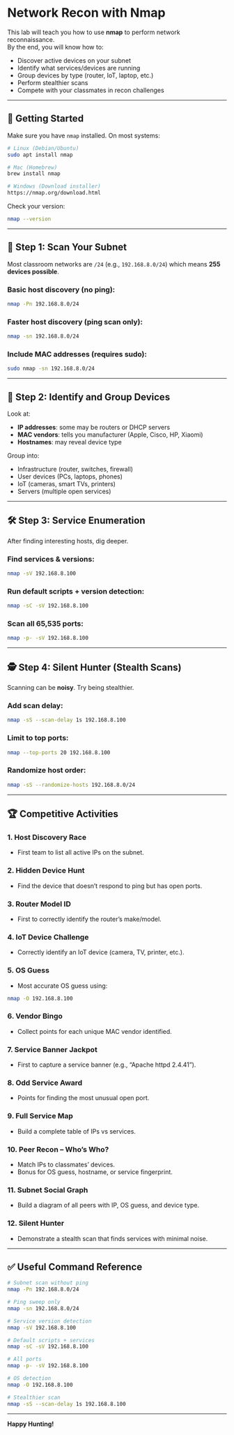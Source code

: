 # Network Recon with Nmap

This lab will teach you how to use **nmap** to perform network reconnaissance.  
By the end, you will know how to:
- Discover active devices on your subnet
- Identify what services/devices are running
- Group devices by type (router, IoT, laptop, etc.)
- Perform stealthier scans
- Compete with your classmates in recon challenges

---

## 🚀 Getting Started

Make sure you have `nmap` installed. On most systems:

```bash
# Linux (Debian/Ubuntu)
sudo apt install nmap

# Mac (Homebrew)
brew install nmap

# Windows (Download installer)
https://nmap.org/download.html
```

Check your version:
```bash
nmap --version
```

---

## 🔎 Step 1: Scan Your Subnet

Most classroom networks are `/24` (e.g., `192.168.8.0/24`) which means **255 devices possible**.

### Basic host discovery (no ping):
```bash
nmap -Pn 192.168.8.0/24
```

### Faster host discovery (ping scan only):
```bash
nmap -sn 192.168.8.0/24
```

### Include MAC addresses (requires sudo):
```bash
sudo nmap -sn 192.168.8.0/24
```

---

## 🧩 Step 2: Identify and Group Devices

Look at:
- **IP addresses**: some may be routers or DHCP servers
- **MAC vendors**: tells you manufacturer (Apple, Cisco, HP, Xiaomi)
- **Hostnames**: may reveal device type

Group into:
- Infrastructure (router, switches, firewall)
- User devices (PCs, laptops, phones)
- IoT (cameras, smart TVs, printers)
- Servers (multiple open services)

---

## 🛠 Step 3: Service Enumeration

After finding interesting hosts, dig deeper.

### Find services & versions:
```bash
nmap -sV 192.168.8.100
```

### Run default scripts + version detection:
```bash
nmap -sC -sV 192.168.8.100
```

### Scan all 65,535 ports:
```bash
nmap -p- -sV 192.168.8.100
```

---

## 🕵️ Step 4: Silent Hunter (Stealth Scans)

Scanning can be **noisy**. Try being stealthier.

### Add scan delay:
```bash
nmap -sS --scan-delay 1s 192.168.8.100
```

### Limit to top ports:
```bash
nmap --top-ports 20 192.168.8.100
```

### Randomize host order:
```bash
nmap -sS --randomize-hosts 192.168.8.0/24
```

---

## 🏆 Competitive Activities

### 1. Host Discovery Race
- First team to list all active IPs on the subnet.

### 2. Hidden Device Hunt
- Find the device that doesn’t respond to ping but has open ports.

### 3. Router Model ID
- First to correctly identify the router’s make/model.

### 4. IoT Device Challenge
- Correctly identify an IoT device (camera, TV, printer, etc.).

### 5. OS Guess
- Most accurate OS guess using:
```bash
nmap -O 192.168.8.100
```

### 6. Vendor Bingo
- Collect points for each unique MAC vendor identified.

### 7. Service Banner Jackpot
- First to capture a service banner (e.g., “Apache httpd 2.4.41”).

### 8. Odd Service Award
- Points for finding the most unusual open port.

### 9. Full Service Map
- Build a complete table of IPs vs services.

### 10. Peer Recon – Who’s Who?
- Match IPs to classmates’ devices.
- Bonus for OS guess, hostname, or service fingerprint.

### 11. Subnet Social Graph
- Build a diagram of all peers with IP, OS guess, and device type.

### 12. Silent Hunter
- Demonstrate a stealth scan that finds services with minimal noise.

---

## ✅ Useful Command Reference

```bash
# Subnet scan without ping
nmap -Pn 192.168.8.0/24

# Ping sweep only
nmap -sn 192.168.8.0/24

# Service version detection
nmap -sV 192.168.8.100

# Default scripts + services
nmap -sC -sV 192.168.8.100

# All ports
nmap -p- -sV 192.168.8.100

# OS detection
nmap -O 192.168.8.100

# Stealthier scan
nmap -sS --scan-delay 1s 192.168.8.100
```

---

**Happy Hunting!**  
